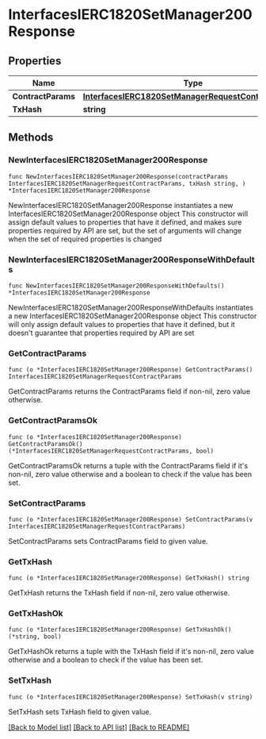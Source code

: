 # InterfacesIERC1820SetManager200Response

## Properties

Name | Type | Description | Notes
------------ | ------------- | ------------- | -------------
**ContractParams** | [**InterfacesIERC1820SetManagerRequestContractParams**](InterfacesIERC1820SetManagerRequestContractParams.md) |  | 
**TxHash** | **string** |  | 

## Methods

### NewInterfacesIERC1820SetManager200Response

`func NewInterfacesIERC1820SetManager200Response(contractParams InterfacesIERC1820SetManagerRequestContractParams, txHash string, ) *InterfacesIERC1820SetManager200Response`

NewInterfacesIERC1820SetManager200Response instantiates a new InterfacesIERC1820SetManager200Response object
This constructor will assign default values to properties that have it defined,
and makes sure properties required by API are set, but the set of arguments
will change when the set of required properties is changed

### NewInterfacesIERC1820SetManager200ResponseWithDefaults

`func NewInterfacesIERC1820SetManager200ResponseWithDefaults() *InterfacesIERC1820SetManager200Response`

NewInterfacesIERC1820SetManager200ResponseWithDefaults instantiates a new InterfacesIERC1820SetManager200Response object
This constructor will only assign default values to properties that have it defined,
but it doesn't guarantee that properties required by API are set

### GetContractParams

`func (o *InterfacesIERC1820SetManager200Response) GetContractParams() InterfacesIERC1820SetManagerRequestContractParams`

GetContractParams returns the ContractParams field if non-nil, zero value otherwise.

### GetContractParamsOk

`func (o *InterfacesIERC1820SetManager200Response) GetContractParamsOk() (*InterfacesIERC1820SetManagerRequestContractParams, bool)`

GetContractParamsOk returns a tuple with the ContractParams field if it's non-nil, zero value otherwise
and a boolean to check if the value has been set.

### SetContractParams

`func (o *InterfacesIERC1820SetManager200Response) SetContractParams(v InterfacesIERC1820SetManagerRequestContractParams)`

SetContractParams sets ContractParams field to given value.


### GetTxHash

`func (o *InterfacesIERC1820SetManager200Response) GetTxHash() string`

GetTxHash returns the TxHash field if non-nil, zero value otherwise.

### GetTxHashOk

`func (o *InterfacesIERC1820SetManager200Response) GetTxHashOk() (*string, bool)`

GetTxHashOk returns a tuple with the TxHash field if it's non-nil, zero value otherwise
and a boolean to check if the value has been set.

### SetTxHash

`func (o *InterfacesIERC1820SetManager200Response) SetTxHash(v string)`

SetTxHash sets TxHash field to given value.



[[Back to Model list]](../README.md#documentation-for-models) [[Back to API list]](../README.md#documentation-for-api-endpoints) [[Back to README]](../README.md)


